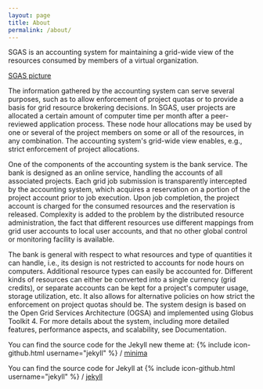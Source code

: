 ```yaml
---
layout: page
title: About
permalink: /about/
---
```


SGAS is an accounting system for maintaining a grid-wide view of the resources consumed by members of a virtual organization.

[SGAS picture](/images/SGAS2_410.jpg)

The information gathered by the accounting system can serve several purposes, such as to allow enforcement of project quotas or to provide a basis for grid resource brokering decisions. In SGAS, user projects are allocated a certain amount of computer time per month after a peer-reviewed application process. These node hour allocations may be used by one or several of the project members on some or all of the resources, in any combination. The accounting system's grid-wide view enables, e.g., strict enforcement of project allocations.

One of the components of the accounting system is the bank service. The bank is designed as an online service, handling the accounts of all associated projects. Each grid job submission is transparently intercepted by the accounting system, which acquires a reservation on a portion of the project account prior to job execution. Upon job completion, the project account is charged for the consumed resources and the reservation is released. Complexity is added to the problem by the distributed resource administration, the fact that different resources use different mappings from grid user accounts to local user accounts, and that no other global control or monitoring facility is available.

The bank is general with respect to what resources and type of quantities it can handle, i.e., its design is not restricted to accounts for node hours on computers. Additional resource types can easily be accounted for. Different kinds of resources can either be converted into a single currency (grid credits), or separate accounts can be kept for a project's computer usage, storage utilization, etc. It also allows for alternative policies on how strict the enforcement on project quotas should be. The system design is based on the Open Grid Services Architecture (OGSA) and implemented using Globus Toolkit 4. For more details about the system, including more detailed features, performance aspects, and scalability, see Documentation.

You can find the source code for the Jekyll new theme at:
{% include icon-github.html username="jekyll" %} /
[minima](https://github.com/jekyll/minima)

You can find the source code for Jekyll at
{% include icon-github.html username="jekyll" %} /
[jekyll](https://github.com/jekyll/jekyll)
